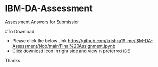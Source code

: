 # IBM-DA-Assessment
Assessment Answers for Submission

#To Download
* Please click the below Link
    https://github.com/krishna19-me/IBM-DA-Assessment/blob/main/Final%20Assignment.ipynb
* Click download Icon in right side and view in preferred IDE

Thanks
